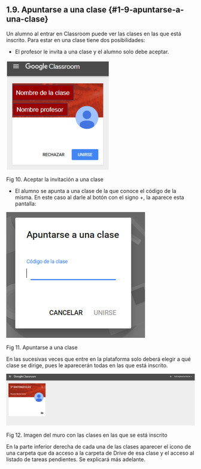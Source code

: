 ## 1.9\. Apuntarse a una clase {#1-9-apuntarse-a-una-clase}

Un alumno al entrar en Classroom puede ver las clases en las que está inscrito. Para estar en una clase tiene dos posibilidades:

*   El profesor le invita a una clase y el alumno solo debe aceptar.

![](../images/image3.png)

Fig 10\. Aceptar la invitación a una clase

*   El alumno se apunta a una clase de la que conoce el código de la misma. En este caso al darle al botón con el signo +, la aparece esta pantalla:

![](../images/image11.png)

Fig 11\. Apuntarse a una clase

En las sucesivas veces que entre en la plataforma solo deberá elegir a qué clase se dirige, pues le aparecerán todas en las que está inscrito.

![](../images/image16.png)

Fig 12\. Imagen del muro con las clases en las que se está inscrito

En la parte inferior derecha de cada una de las clases aparecer el icono de una carpeta que da acceso a la carpeta de Drive de esa clase y el acceso al listado de tareas pendientes. Se explicará más adelante.